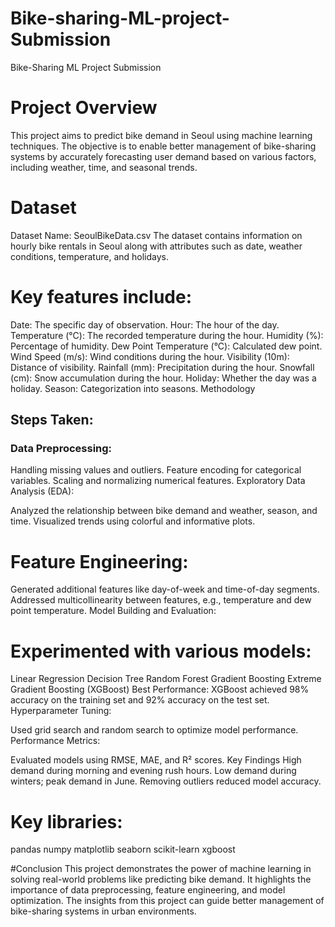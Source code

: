 # Bike-sharing-ML-project-Submission
Bike-Sharing ML Project Submission
# Project Overview
This project aims to predict bike demand in Seoul using machine learning techniques. The objective is to enable better management of bike-sharing systems by accurately forecasting user demand based on various factors, including weather, time, and seasonal trends.

# Dataset
Dataset Name: SeoulBikeData.csv
The dataset contains information on hourly bike rentals in Seoul along with attributes such as date, weather conditions, temperature, and holidays.

# Key features include:

Date: The specific day of observation.
Hour: The hour of the day.
Temperature (°C): The recorded temperature during the hour.
Humidity (%): Percentage of humidity.
Dew Point Temperature (°C): Calculated dew point.
Wind Speed (m/s): Wind conditions during the hour.
Visibility (10m): Distance of visibility.
Rainfall (mm): Precipitation during the hour.
Snowfall (cm): Snow accumulation during the hour.
Holiday: Whether the day was a holiday.
Season: Categorization into seasons.
Methodology
## Steps Taken:
### Data Preprocessing:

Handling missing values and outliers.
Feature encoding for categorical variables.
Scaling and normalizing numerical features.
Exploratory Data Analysis (EDA):

Analyzed the relationship between bike demand and weather, season, and time.
Visualized trends using colorful and informative plots.
# Feature Engineering:

Generated additional features like day-of-week and time-of-day segments.
Addressed multicollinearity between features, e.g., temperature and dew point temperature.
Model Building and Evaluation:

# Experimented with various models:
Linear Regression
Decision Tree
Random Forest
Gradient Boosting
Extreme Gradient Boosting (XGBoost)
Best Performance: XGBoost achieved 98% accuracy on the training set and 92% accuracy on the test set.
Hyperparameter Tuning:

Used grid search and random search to optimize model performance.
Performance Metrics:

Evaluated models using RMSE, MAE, and R² scores.
Key Findings
High demand during morning and evening rush hours.
Low demand during winters; peak demand in June.
Removing outliers reduced model accuracy.

# Key libraries:

pandas
numpy
matplotlib
seaborn
scikit-learn
xgboost

#Conclusion
This project demonstrates the power of machine learning in solving real-world problems like predicting bike demand. It highlights the importance of data preprocessing, feature engineering, and model optimization. The insights from this project can guide better management of bike-sharing systems in urban environments.



